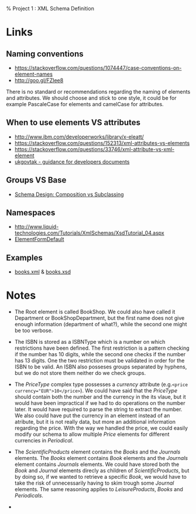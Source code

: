 % Project 1 : XML Schema Definition

# Links

## Naming conventions

* <https://stackoverflow.com/questions/1074447/case-conventions-on-element-names>
* <http://goo.gl/FZIee8>

There is no standard or recommendations regarding the naming of elements and
attributes. We should choose and stick to one style, it could be for example
PascaleCase for elements and camelCase for attributes.

## When to use elements VS attributes

* <http://www.ibm.com/developerworks/library/x-eleatt/>
* <https://stackoverflow.com/questions/152313/xml-attributes-vs-elements>
* <https://stackoverflow.com/questions/33746/xml-attribute-vs-xml-element>
* [ukgovtak - guidance for developers documents](http://goo.gl/bQ2YHs)

## Groups VS Base

* [Schema Design: Composition vs Subclassing](https://lists.w3.org/Archives/Public/xmlschema-dev/2002Apr/0016.html)

## Namespaces

* <http://www.liquid-technologies.com/Tutorials/XmlSchemas/XsdTutorial_04.aspx>
* [ElementFormDefault](http://goo.gl/sw7j4Z)

## Examples
* [books.xml](https://msdn.microsoft.com/en-us/library/ms764687(v=vs.85).aspx) &
[books.xsd](https://msdn.microsoft.com/en-us/library/ms256485(v=vs.110).aspx)

# Notes

* The Root element is called BookShop. We could also have called it Department
or BookShopDepartment, but the first name does not give enough information
(department of what?), while the second one might be too verbose.

* The ISBN is stored as a ISBNType which is a number on which restrictions have
been defined. The first restriction is a pattern checking if the number has 10
digits, while the second one checks if the number has 13 digits. One the
two restriction must be validated in order for the ISBN to be valid. An ISBN
also posseses groups separated by hyphens, but we do not store them neither
do we check groups.

* The *PriceType* complex type possesses a *currency* attribute (e.g.```<price
currency="EUR">10</price>```). We could have said that the *PriceType* should
contain both the number and the currency in the its vlaue, but it would have
been impractical if we had to do operations on the number later. It would have
required to parse the string to extract the number.
We also could have put the currency in an element instead of an atribute, but
it is not really data, but more an additional information regarding the price.
With the way we handled the price, we could easily modify our schema to allow
multiple *Price* elements for different currencies in *Periodical*.

* The *ScientificProducts* element contains the *Books* and the *Journals*
elements. The *Books* element contains *Book* elements and the *Journals*
element contains *Journals* elements.
We could have stored both the *Book* and *Journal* elements direcly as children
of *ScientificProducts*, but by doing so, if we wanted to retrieve a
specific *Book*, we would have to take the risk of unnecessarily having to skim
trough some *Journal* elements.
The same reasoning applies to *LeisureProducts*, *Books* and *Periodicals*.

* <!-- TODO note regarding namespace URI + separation of types in multiple
    files -->
